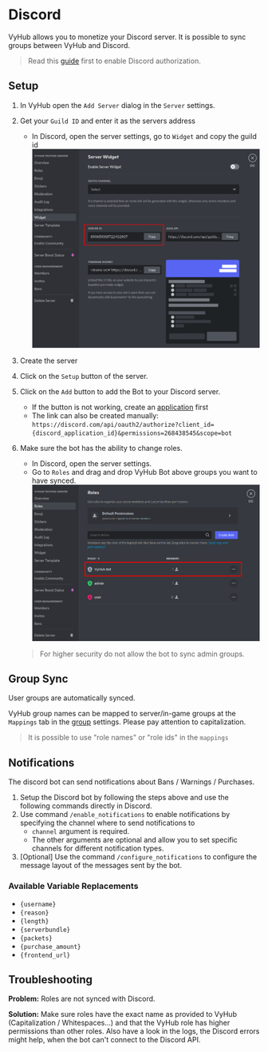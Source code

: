 # Discord

VyHub allows you to monetize your Discord server. It is possible to sync groups between VyHub and Discord.

> Read this [guide](../guide/authorization.md) first to enable Discord authorization.


## Setup

1. In VyHub open the `Add Server` dialog in the `Server` settings. 
2. Get your `Guild ID` and enter it as the servers address 
    - In Discord, open the server settings, go to `Widget` and copy the guild id
    ![Discord Role Permissions](../assets/game_integration_guide/discord_guild_id.png)
3. Create the server
4. Click on the `Setup` button of the server.
3. Click on the `Add` button to add the Bot to your Discord server. 
    - If the button is not working, create an [application](../guide/authorization.md) first
    - The link can also be created manually: `https://discord.com/api/oauth2/authorize?client_id={discord_application_id}&permissions=268438545&scope=bot`
4. Make sure the bot has the ability to change roles.
    - In Discord, open the server settings.
    - Go to `Roles` and drag and drop VyHub Bot above groups you want to have synced.
    ![Discord Guild Id](../assets/game_integration_guide/discord_roles.png)

    > For higher security do not allow the bot to sync admin groups.


## Group Sync
User groups are automatically synced.

VyHub group names can be mapped to server/in-game groups at the `Mappings` tab in the [group](../guide/group.md) settings. Please pay attention to capitalization.  

> It is possible to use "role names" or "role ids" in the `mappings` 

## Notifications
The discord bot can send notifications about Bans / Warnings / Purchases.

1. Setup the Discord bot by following the steps above and use the following commands directly in Discord.
2. Use command `/enable_notifications` to enable notifications by specifying the channel where to send notifications to
   - `channel` argument is required. 
   - The other arguments are optional and allow you to set specific channels for different notification types.
3. [Optional] Use the command `/configure_notifications` to configure the message layout of the messages sent by the bot.

### Available Variable Replacements
   - `{username}`
   - `{reason}`
   - `{length}`
   - `{serverbundle}`
   - `{packets}`
   - `{purchase_amount}`
   - `{frontend_url}`


## Troubleshooting
__Problem:__ Roles are not synced with Discord.

__Solution:__ Make sure roles have the exact name as provided to VyHub (Capitalization / Whitespaces...) and that the VyHub role has higher permissions than other roles.
Also have a look in the logs, the Discord errors might help, when the bot can't connect to the Discord API.
